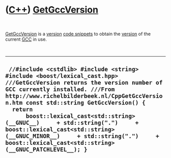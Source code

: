



 

 

 

 

 

([C++](Cpp.md)) [GetGccVersion](CppGetGccVersion.md)
======================================================

 

[GetGccVersion](CppGetGccVersion.md) is a [version](CppVersion.md)
[code snippets](CppCodeSnippets.md) to obtain the
[version](CppVersion.md) of the current [GCC](CppGcc.md) in use.

 

  ------------------------------------------------------------------------------------------------------------------------------------------------------------------------------------------------------------------------------------------------------------------------------------------------------------------------------------------------------------------------------------------------------------------------------------------------------------------------------------
  ` //#include <cstdlib> #include <string> #include <boost/lexical_cast.hpp>  ///GetGccVersion returns the version number of GCC currently installed. ///From http://www.richelbilderbeek.nl/CppGetGccVersion.htm const std::string GetGccVersion() {   return       boost::lexical_cast<std::string>(__GNUC__)     + std::string(".")     + boost::lexical_cast<std::string>(__GNUC_MINOR__)     + std::string(".")     + boost::lexical_cast<std::string>(__GNUC_PATCHLEVEL__); }`
  ------------------------------------------------------------------------------------------------------------------------------------------------------------------------------------------------------------------------------------------------------------------------------------------------------------------------------------------------------------------------------------------------------------------------------------------------------------------------------------

 

 

 

 

 





 




